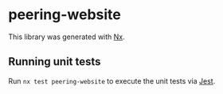 # peering-website

This library was generated with [Nx](https://nx.dev).

## Running unit tests

Run `nx test peering-website` to execute the unit tests via [Jest](https://jestjs.io).
